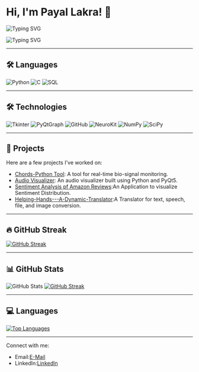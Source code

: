 # Hi, I'm Payal Lakra! 👋

![Typing SVG](https://readme-typing-svg.herokuapp.com?font=Fira+Code&color=0096FF&size=24&duration=4000&pause=1000&lines=Passionate+about+Coding!)

![Typing SVG](https://readme-typing-svg.herokuapp.com?font=Fira+Code&color=0096FF&size=24&duration=4000&pause=1000&lines=Tech-Lover+and+Developer!)

---

## 🛠️ Languages

![Python](https://img.shields.io/badge/-Python-000?&logo=Python)
![C](https://img.shields.io/badge/-C-000?&logo=C)
![SQL](https://img.shields.io/badge/-SQL-000?&logo=MySQL)

---

## 🛠️ Technologies

![Tkinter](https://img.shields.io/badge/-Tkinter-000?&logo=Python&logoColor=white)
![PyQtGraph](https://img.shields.io/badge/-PyQtGraph-000?&logo=Python&logoColor=white)
![GitHub](https://img.shields.io/badge/-GitHub-000?&logo=GitHub)
![NeuroKit](https://img.shields.io/badge/-NeuroKit-000?&logo=data:image/svg+xml;base64,YOUR_BASE64_ENCODED_IMAGE)
![NumPy](https://img.shields.io/badge/-NumPy-000?&logo=numpy&logoColor=white)
![SciPy](https://img.shields.io/badge/-SciPy-000?&logo=scipy&logoColor=white)

---

## 💼 Projects
Here are a few projects I've worked on:
- [Chords-Python Tool](https://github.com/PayalLakra/Chords-Python.git): A tool for real-time bio-signal monitoring.
- [Audio Visualizer](https://github.com/PayalLakra/AudioVisualization.git): An audio visualizer built using Python and PyQt5.
- [Sentiment Analysis pf Amazon Reviews](https://github.com/PayalLakra/Sentiment-Analysis-Using-Python.git):An Application to visualize Sentiment Distribution.
- [Helping-Hands---A-Dynamic-Translator](https://github.com/PayalLakra/Helping-Hands---A-Dynamic-Translator.git):A Translator for text, speech, file, and image conversion.

---

## 🔥 GitHub Streak
[![GitHub Streak](https://streak-stats.demolab.com?user=PayalLakra&theme=default&hide_border=true)](https://git.io/streak-stats)

---

## 📊 GitHub Stats
![GitHub Stats](https://github-readme-stats.vercel.app/api?username=PayalLakra&show_icons=true&theme=default&hide_border=true)
[![GitHub Streak](https://streak-stats.demolab.com/PayalLakra=DenverCoder1)](https://git.io/streak-stats)

---

## 💻 Languages
[![Top Languages](https://github-readme-stats.vercel.app/api/top-langs/?username=PayalLakra&layout=compact&theme=default&hide_border=true)](https://github.com/PayalLakra/github-readme-stats)

---


Connect with me: 
- Email:[E-Mail](payallakra307@gmail.com)
- LinkedIn:[LinkedIn](https://www.linkedin.com/in/payal-lakra-767b5a247/)





